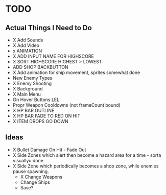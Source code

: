# TODO

## Actual Things I Need to Do
 - X Add Sounds
 - X Add Video
 - x ANIMATION
 - X ADD INPUT NAME FOR HIGHSCORE
 -  X SORT HIGHSCORE HIGHEST > LOWEST
 - ADD SHOP BACKBUTTON
 - X Add animation for ship movement, sprites somewhat done
 - New Enemy Types
 - X Enemy Shooting
 - X Background
 - X Main Menu
 - On Hover Buttons LEL
 - Propr Weapon Cooldowns (not frameCount bound)
 - X HP BAR OUTLINE
 - X HP BAR FADE TO RED ON HIT
 - X ITEM DROPS GO DOWN
## Ideas
 - X Bullet Damage On Hit - Fade Out
 - X Side Zones which alert then become a hazard area for a time - sorta visuallyu done
 - X Side Zone which periodically becomes a shop zone, while enemies pause spawning.
    - X Change Weapons
    - Change Ships
    - Save?
